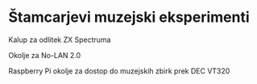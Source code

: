 # Štamcarjevi muzejski eksperimenti
Kalup za odlitek ZX Spectruma

Okolje za No-LAN 2.0

Raspberry Pi okolje za dostop do muzejskih zbirk prek DEC VT320
